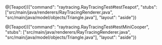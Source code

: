 @[Teapot]({"command": "raytracing.RayTracingTest#testTeapot", "stubs": ["src/main/java/renderers/RayTracingRenderer.java", "src/main/java/model/objects/Triangle.java"], "layout": "aside"})

@[Teapot]({"command": "raytracing.RayTracingTest#testMiniCooper", "stubs": ["src/main/java/renderers/RayTracingRenderer.java", "src/main/java/model/objects/Triangle.java"], "layout": "aside"})
